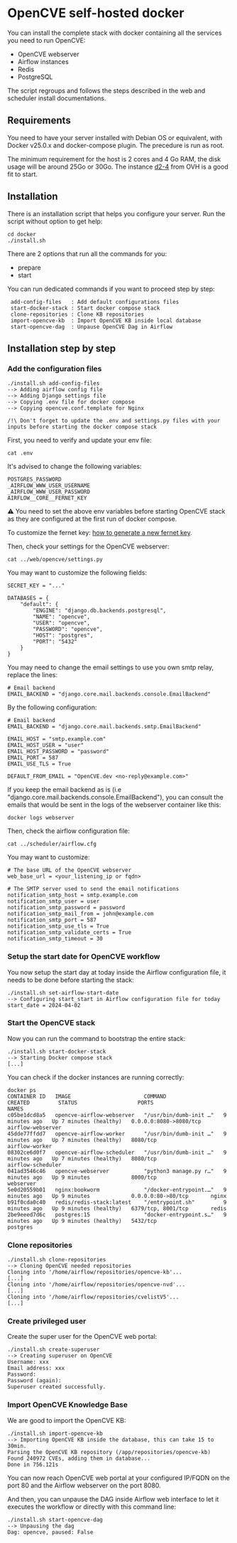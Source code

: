 # OpenCVE self-hosted docker

You can install the complete stack with docker containing all the services you need to run OpenCVE:
- OpenCVE webserver
- Airflow instances
- Redis
- PostgreSQL

The script regroups and follows the steps described in the web and scheduler install documentations.

## Requirements

You need to have your server installed with Debian OS or equivalent, with Docker v25.0.x and docker-compose plugin.
The precedure is run as root.

The minimum requirement for the host is 2 cores and 4 Go RAM, the disk usage will be around 25Go or 30Go. The instance [d2-4](https://www.ovhcloud.com/fr/public-cloud/sandbox/) from OVH is a good fit to start.

## Installation

There is an installation script that helps you configure your server.
Run the script without option to get help:

```
cd docker
./install.sh
```

There are 2 options that run all the commands for you:
- prepare
- start

You can run dedicated commands if you want to proceed step by step:
```
 add-config-files   : Add default configurations files
 start-docker-stack : Start docker compose stack
 clone-repositories : Clone KB repositories
 import-opencve-kb  : Import OpenCVE KB inside local database
 start-opencve-dag  : Unpause OpenCVE Dag in Airflow
```

##  Installation step by step

### Add the configuration files

```
./install.sh add-config-files
--> Adding airflow config file
--> Adding Django settings file
--> Copying .env file for docker compose
--> Copying opencve.conf.template for Nginx

/!\ Don't forget to update the .env and settings.py files with your inputs before starting the docker compose stack
```

First, you need to verify and update your env file:

```
cat .env
```

It's advised to change the following variables:
```
POSTGRES_PASSWORD
_AIRFLOW_WWW_USER_USERNAME
_AIRFLOW_WWW_USER_PASSWORD
AIRFLOW__CORE__FERNET_KEY
```

:warning: You need to set the above env variables before starting OpenCVE  stack as they are configured at the first run of docker compose.

To customize the fernet key: [how to generate a new fernet key](https://airflow.apache.org/docs/apache-airflow/stable/security/secrets/fernet.html#generating-fernet-key).

Then, check your settings for the OpenCVE webserver:

```
cat ../web/opencve/settings.py
```

You may want to customize the following fields:

```
SECRET_KEY = "..."

DATABASES = {
    "default": {
        "ENGINE": "django.db.backends.postgresql",
        "NAME": "opencve",
        "USER": "opencve",
        "PASSWORD": "opencve",
        "HOST": "postgres",
        "PORT": "5432"
    }
}
```

You may need to change the email settings to use you own smtp relay, replace the lines:

```
# Email backend
EMAIL_BACKEND = "django.core.mail.backends.console.EmailBackend"
```

By the following configuration:

```
# Email backend
EMAIL_BACKEND = "django.core.mail.backends.smtp.EmailBackend"

EMAIL_HOST = "smtp.example.com"
EMAIL_HOST_USER = "user"
EMAIL_HOST_PASSWORD = "password"
EMAIL_PORT = 587
EMAIL_USE_TLS = True

DEFAULT_FROM_EMAIL = "OpenCVE.dev <no-reply@example.com>"
```

If you keep the email backend as is (i.e "django.core.mail.backends.console.EmailBackend"), you can consult the emails that would be sent in the logs of the webserver container like this:

```
docker logs webserver
```

Then, check the airflow configuration file:

```
cat ../scheduler/airflow.cfg
```

You may want to customize:

```
# The base URL of the OpenCVE webserver
web_base_url = <your_listening_ip or fqdn>

# The SMTP server used to send the email notifications
notification_smtp_host = smtp.example.com
notification_smtp_user = user
notification_smtp_password = password
notification_smtp_mail_from = john@example.com
notification_smtp_port = 587
notification_smtp_use_tls = True
notification_smtp_validate_certs = True
notification_smtp_timeout = 30
```

### Setup the start date for OpenCVE workflow

You now setup the start day at today inside the Airflow configuration file, it needs to be done before starting the stack:

```
./install.sh set-airflow-start-date
--> Configuring start_start in Airflow configuration file for today
start_date = 2024-04-02
```

### Start the OpenCVE stack

Now you can run the command to bootstrap the entire stack:

```
./install.sh start-docker-stack
--> Starting Docker compose stack
[...]
```

You can check if the docker instances are running correctly:

```
docker ps
CONTAINER ID   IMAGE                       COMMAND                  CREATED         STATUS                   PORTS                    NAMES
c05be1dcd8a5   opencve-airflow-webserver   "/usr/bin/dumb-init …"   9 minutes ago   Up 7 minutes (healthy)   0.0.0.0:8080->8080/tcp   airflow-webserver
45dde77ffdd7   opencve-airflow-worker      "/usr/bin/dumb-init …"   9 minutes ago   Up 7 minutes (healthy)   8080/tcp                 airflow-worker
08302ce6d0f7   opencve-airflow-scheduler   "/usr/bin/dumb-init …"   9 minutes ago   Up 7 minutes (healthy)   8080/tcp                 airflow-scheduler
041ad3546c46   opencve-webserver           "python3 manage.py r…"   9 minutes ago   Up 9 minutes             8000/tcp                 webserver
5e0d20559b01   nginx:bookworm              "/docker-entrypoint.…"   9 minutes ago   Up 9 minutes             0.0.0.0:80->80/tcp       nginx
b91f0cda0c40   redis/redis-stack:latest    "/entrypoint.sh"         9 minutes ago   Up 9 minutes (healthy)   6379/tcp, 8001/tcp       redis
2be9eeed7d6c   postgres:15                 "docker-entrypoint.s…"   9 minutes ago   Up 9 minutes (healthy)   5432/tcp                 postgres
```

### Clone repositories

```
./install.sh clone-repositories
--> Cloning OpenCVE needed repositories
Cloning into '/home/airflow/repositories/opencve-kb'...
[...]
Cloning into '/home/airflow/repositories/opencve-nvd'...
[...]
Cloning into '/home/airflow/repositories/cvelistV5'...
[...]
```

### Create privileged user

Create the super user for the OpenCVE web portal:

```
./install.sh create-superuser
--> Creating superuser on OpenCVE
Username: xxx
Email address: xxx
Password:
Password (again):
Superuser created successfully.
```

### Import OpenCVE Knowledge Base

We are good to import the OpenCVE KB:

```
./install.sh import-opencve-kb
--> Importing OpenCVE KB inside the database, this can take 15 to 30min.
Parsing the OpenCVE KB repository (/app/repositories/opencve-kb)
Found 240972 CVEs, adding them in database...
Done in 756.121s
```

You can now reach OpenCVE web portal at your configured IP/FQDN on the port 80 and the Airflow webserver on the port 8080.

And then, you can unpause the DAG inside Airflow web interface to let it executes the workflow or directly with this command line:

```
./install.sh start-opencve-dag
--> Unpausing the dag
Dag: opencve, paused: False
```

